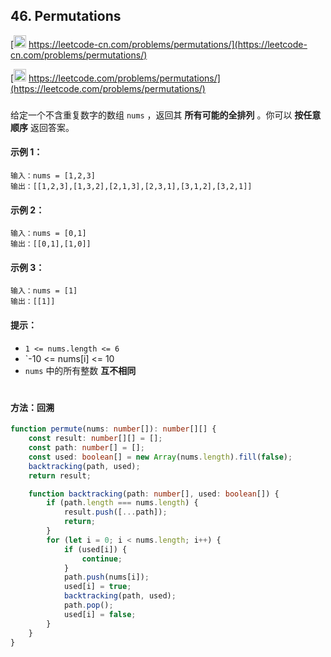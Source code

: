 ## 46. Permutations

[<img src="https://static.leetcode-cn.com/cn-mono-assets/production/assets/logo-dark-cn.c42314a8.svg" height="20" /> https://leetcode-cn.com/problems/permutations/](https://leetcode-cn.com/problems/permutations/)

[<img src="https://assets.leetcode.com/static_assets/public/webpack_bundles/images/logo-dark.e99485d9b.svg" height="20"/> https://leetcode.com/problems/permutations/](https://leetcode.com/problems/permutations/)

###

给定一个不含重复数字的数组 `nums` ，返回其 **所有可能的全排列** 。你可以 **按任意顺序** 返回答案。

#### 示例 1：

```
输入：nums = [1,2,3]
输出：[[1,2,3],[1,3,2],[2,1,3],[2,3,1],[3,1,2],[3,2,1]]
```

#### 示例 2：

```
输入：nums = [0,1]
输出：[[0,1],[1,0]]
```

#### 示例 3：

```
输入：nums = [1]
输出：[[1]]
```

#### 提示：

-   `1 <= nums.length <= 6`
-   `-10 <= nums[i] <= 10
-   `nums` 中的所有整数 **互不相同**

#

#### 方法：回溯

```ts
function permute(nums: number[]): number[][] {
    const result: number[][] = [];
    const path: number[] = [];
    const used: boolean[] = new Array(nums.length).fill(false);
    backtracking(path, used);
    return result;

    function backtracking(path: number[], used: boolean[]) {
        if (path.length === nums.length) {
            result.push([...path]);
            return;
        }
        for (let i = 0; i < nums.length; i++) {
            if (used[i]) {
                continue;
            }
            path.push(nums[i]);
            used[i] = true;
            backtracking(path, used);
            path.pop();
            used[i] = false;
        }
    }
}
```
